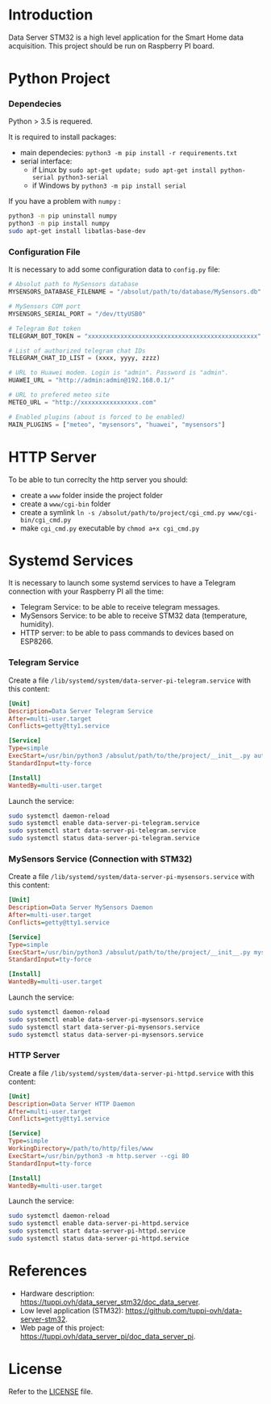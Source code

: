 # Introduction

Data Server STM32 is a high level application for the Smart Home data acquisition. 
This project should be run on Raspberry PI board.


# Python Project

### Dependecies

Python > 3.5 is requered.

It is required to install packages:
- main dependecies: `python3 -m pip install -r requirements.txt`
- serial interface:
    - if Linux by `sudo apt-get update; sudo apt-get install python-serial python3-serial`
    - if Windows by `python3 -m pip install serial`

If you have a problem with `numpy` : 
```sh
python3 -m pip uninstall numpy
python3 -m pip install numpy
sudo apt-get install libatlas-base-dev
```

### Configuration File

It is necessary to add some configuration data to `config.py` file:

```py
# Absolut path to MySensors database
MYSENSORS_DATABASE_FILENAME = "/absolut/path/to/database/MySensors.db"

# MySensors COM port
MYSENSORS_SERIAL_PORT = "/dev/ttyUSB0"

# Telegram Bot token 
TELEGRAM_BOT_TOKEN = "xxxxxxxxxxxxxxxxxxxxxxxxxxxxxxxxxxxxxxxxxxxxxxx"

# List of authorized telegram chat IDs
TELEGRAM_CHAT_ID_LIST = (xxxx, yyyy, zzzz)

# URL to Huawei modem. Login is "admin". Password is "admin". 
HUAWEI_URL = "http://admin:admin@192.168.0.1/"

# URL to prefered meteo site 
METEO_URL = "http://xxxxxxxxxxxxxxxx.com"

# Enabled plugins (about is forced to be enabled)
MAIN_PLUGINS = ["meteo", "mysensors", "huawei", "mysensors"]
```


# HTTP Server

To be able to tun correclty the http server you should:
- create a `www` folder inside the project folder
- create a `www/cgi-bin` folder
- create a symlink `ln -s /absolut/path/to/project/cgi_cmd.py www/cgi-bin/cgi_cmd.py`  
- make `cgi_cmd.py` executable by `chmod a+x cgi_cmd.py`


# Systemd Services

It is necessary to launch some systemd services to have a Telegram connection 
with your Raspberry PI all the time:
- Telegram Service: to be able to receive telegram messages.
- MySensors Service: to be able to receive STM32 data (temperature, humidity).
- HTTP server: to be able to pass commands to devices based on ESP8266.

### Telegram Service 

Create a file `/lib/systemd/system/data-server-pi-telegram.service` with this content:

```ini
[Unit]
Description=Data Server Telegram Service
After=multi-user.target
Conflicts=getty@tty1.service

[Service]
Type=simple
ExecStart=/usr/bin/python3 /absulut/path/to/the/project/__init__.py auto -1
StandardInput=tty-force

[Install]
WantedBy=multi-user.target
```

Launch the service:

```sh
sudo systemctl daemon-reload
sudo systemctl enable data-server-pi-telegram.service
sudo systemctl start data-server-pi-telegram.service
sudo systemctl status data-server-pi-telegram.service
```

### MySensors Service (Connection with STM32)

Create a file `/lib/systemd/system/data-server-pi-mysensors.service` with this content:

```ini
[Unit]
Description=Data Server MySensors Daemon
After=multi-user.target
Conflicts=getty@tty1.service

[Service]
Type=simple
ExecStart=/usr/bin/python3 /absulut/path/to/the/project/__init__.py mysensors-dont-call-from-telegram -1
StandardInput=tty-force

[Install]
WantedBy=multi-user.target
```

Launch the service:
```sh
sudo systemctl daemon-reload
sudo systemctl enable data-server-pi-mysensors.service
sudo systemctl start data-server-pi-mysensors.service
sudo systemctl status data-server-pi-mysensors.service
```


### HTTP Server

Create a file `/lib/systemd/system/data-server-pi-httpd.service` with this content:

```ini
[Unit]
Description=Data Server HTTP Daemon
After=multi-user.target
Conflicts=getty@tty1.service

[Service]
Type=simple
WorkingDirectory=/path/to/http/files/www
ExecStart=/usr/bin/python3 -m http.server --cgi 80
StandardInput=tty-force

[Install]
WantedBy=multi-user.target
```

Launch the service:
```sh
sudo systemctl daemon-reload
sudo systemctl enable data-server-pi-httpd.service
sudo systemctl start data-server-pi-httpd.service
sudo systemctl status data-server-pi-httpd.service
```


# References

- Hardware description: https://tuppi.ovh/data_server_stm32/doc_data_server.
- Low level application (STM32): https://github.com/tuppi-ovh/data-server-stm32. 
- Web page of this project: https://tuppi.ovh/data_server_pi/doc_data_server_pi.


# License

Refer to the [LICENSE](LICENSE) file.
